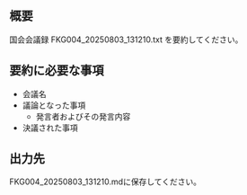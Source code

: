 ## 概要
国会会議録 FKG004_20250803_131210.txt を要約してください。

## 要約に必要な事項
* 会議名
* 議論となった事項
  * 発言者およびその発言内容
* 決議された事項

## 出力先
FKG004_20250803_131210.mdに保存してください。
